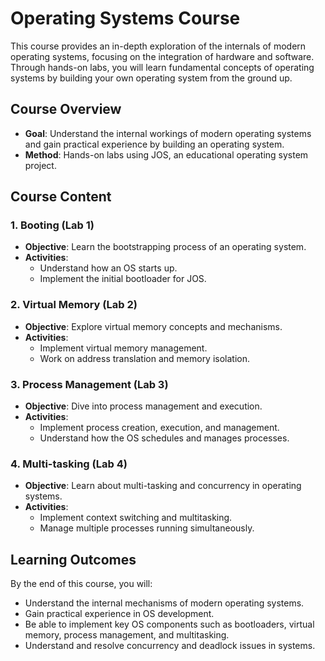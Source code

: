 # Operating Systems Course

This course provides an in-depth exploration of the internals of modern operating systems, focusing on the integration of hardware and software. Through hands-on labs, you will learn fundamental concepts of operating systems by building your own operating system from the ground up. 

## Course Overview

- **Goal**: Understand the internal workings of modern operating systems and gain practical experience by building an operating system.
- **Method**: Hands-on labs using JOS, an educational operating system project.

## Course Content

### 1. Booting (Lab 1)
- **Objective**: Learn the bootstrapping process of an operating system.
- **Activities**: 
  - Understand how an OS starts up.
  - Implement the initial bootloader for JOS.

### 2. Virtual Memory (Lab 2)
- **Objective**: Explore virtual memory concepts and mechanisms.
- **Activities**: 
  - Implement virtual memory management.
  - Work on address translation and memory isolation.

### 3. Process Management (Lab 3)
- **Objective**: Dive into process management and execution.
- **Activities**: 
  - Implement process creation, execution, and management.
  - Understand how the OS schedules and manages processes.

### 4. Multi-tasking (Lab 4)
- **Objective**: Learn about multi-tasking and concurrency in operating systems.
- **Activities**: 
  - Implement context switching and multitasking.
  - Manage multiple processes running simultaneously.

## Learning Outcomes
By the end of this course, you will:
- Understand the internal mechanisms of modern operating systems.
- Gain practical experience in OS development.
- Be able to implement key OS components such as bootloaders, virtual memory, process management, and multitasking.
- Understand and resolve concurrency and deadlock issues in systems.

